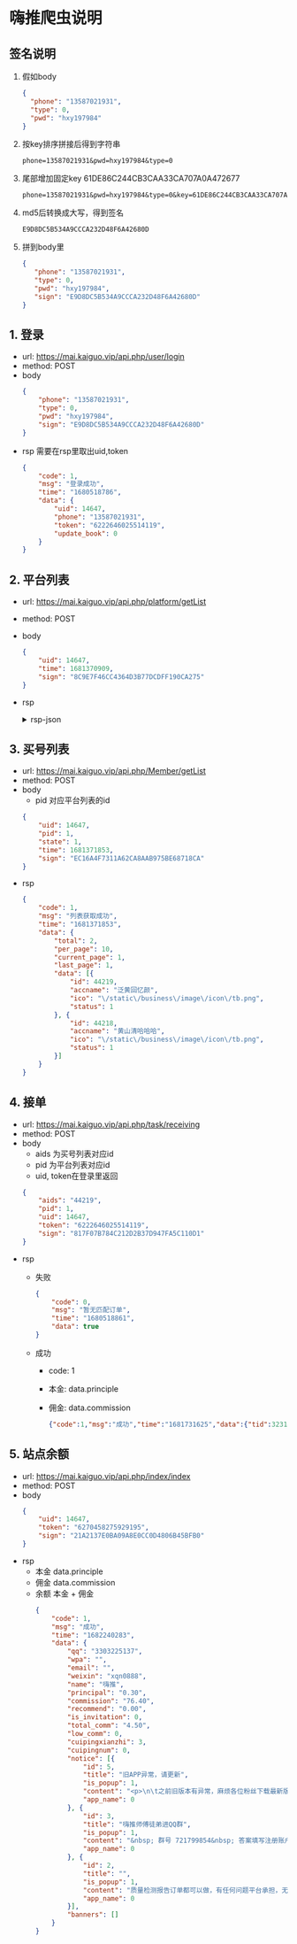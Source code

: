 # 嗨推爬虫说明

## 签名说明

1. 假如body
    ```json
    {
      "phone": "13587021931",
      "type": 0,
      "pwd": "hxy197984"
    }
    ```
2. 按key排序拼接后得到字符串
    ```text
    phone=13587021931&pwd=hxy197984&type=0
    ```
3. 尾部增加固定key 61DE86C244CB3CAA33CA707A0A472677
   ```text
   phone=13587021931&pwd=hxy197984&type=0&key=61DE86C244CB3CAA33CA707A0A472677
   ```
4. md5后转换成大写，得到签名
   ```text
   E9D8DC5B534A9CCCA232D48F6A42680D
   ```
5. 拼到body里
    ```json
   {
       "phone": "13587021931",
       "type": 0,
       "pwd": "hxy197984",
       "sign": "E9D8DC5B534A9CCCA232D48F6A42680D"
   }
    ```

## 1. 登录

* url: https://mai.kaiguo.vip/api.php/user/login
* method: POST
* body
   ```json
   {
       "phone": "13587021931",
       "type": 0,
       "pwd": "hxy197984",
       "sign": "E9D8DC5B534A9CCCA232D48F6A42680D"
   }
   ```
* rsp
   需要在rsp里取出uid,token
   ```json
   {
       "code": 1,
       "msg": "登录成功",
       "time": "1680518786",
       "data": {
           "uid": 14647,
           "phone": "13587021931",
           "token": "6222646025514119",
           "update_book": 0
       }
   }
   ```
  
## 2. 平台列表
* url: https://mai.kaiguo.vip/api.php/platform/getList
* method: POST
* body
    ```json
    {
        "uid": 14647,
        "time": 1681370909,
        "sign": "8C9E7F46CC4364D3B77DCDFF190CA275"
    }
    ```
* rsp
    <details>
        <summary> rsp-json </summary>

    ```json
  {
      "code": 1,
      "msg": "列表获取成功",
      "time": "1681370910",
      "data": [{
          "id": 10,
          "name": "抖音",
          "ico": "\/static\/business\/image\/icon\/dy.png",
          "sort": 1,
          "task_num": 553,
          "status": 0
      }, {
          "id": 5,
          "name": "阿里巴巴",
          "ico": "\/static\/business\/image\/icon\/albb.png",
          "sort": 2,
          "task_num": 537,
          "status": 0
      }, {
          "id": 3,
          "name": "拼多多",
          "ico": "\/static\/business\/image\/icon\/pdd.png",
          "sort": 3,
          "task_num": 3320,
          "status": 0
      }, {
          "id": 2,
          "name": "京东",
          "ico": "\/static\/business\/image\/icon\/jd.png",
          "sort": 4,
          "task_num": 12295,
          "status": 0
      }, {
          "id": 1,
          "name": "淘宝",
          "ico": "\/static\/business\/image\/icon\/tb.png",
          "sort": 5,
          "task_num": 137963,
          "status": 0
      }]
  }
    ```
    </details>
  
## 3. 买号列表
* url: https://mai.kaiguo.vip/api.php/Member/getList
* method: POST
* body
  * pid 对应平台列表的id
  ```json
  {
      "uid": 14647,
      "pid": 1,
      "state": 1,
      "time": 1681371853,
      "sign": "EC16A4F7311A62CA8AAB975BE68718CA"
  }
  ```
* rsp
  ```json
  {
      "code": 1,
      "msg": "列表获取成功",
      "time": "1681371853",
      "data": {
          "total": 2,
          "per_page": 10,
          "current_page": 1,
          "last_page": 1,
          "data": [{
              "id": 44219,
              "accname": "泛黄回忆颜",
              "ico": "\/static\/business\/image\/icon\/tb.png",
              "status": 1
          }, {
              "id": 44218,
              "accname": "黄山清哈哈哈",
              "ico": "\/static\/business\/image\/icon\/tb.png",
              "status": 1
          }]
      }
  }
  ```
  
## 4. 接单
* url: https://mai.kaiguo.vip/api.php/task/receiving
* method: POST
* body
  * aids 为买号列表对应id
  * pid 为平台列表对应id
  * uid, token在登录里返回
  ```json
  {
      "aids": "44219",
      "pid": 1,
      "uid": 14647,
      "token": "6222646025514119",
      "sign": "817F07B784C212D2B37D947FA5C110D1"
  }
  ```
* rsp
  * 失败
    ```json
    {
        "code": 0,
        "msg": "暂无匹配订单",
        "time": "1680518861",
        "data": true
    }
    ```
    
  * 成功
    * code: 1
    * 本金: data.principle
    * 佣金: data.commission


      ```json
      {"code":1,"msg":"成功","time":"1681731625","data":{"tid":323147,"oid":331682,"aid":44219,"accname":"泛黄回忆颜","shop_id":2691,"shopname":"泉劲旗舰店","name":"手淘任务精简版-默认买号需求","pid":1,"princi"4.50","fankuan_type":"平台返","expiration_time":1681734025,"selfaudit":0}}
      ```

## 5. 站点余额
* url: https://mai.kaiguo.vip/api.php/index/index
* method: POST
* body
    ```json
    {
        "uid": 14647,
        "token": "6270458275929195",
        "sign": "21A2137E0BA09A8E0CC0D4806B45BFB0"
    }
    ```
* rsp
  * 本金 data.principle
  * 佣金 data.commission
  * 余额 本金 + 佣金
    ```json
    {
        "code": 1,
        "msg": "成功",
        "time": "1682240283",
        "data": {
            "qq": "3303225137",
            "wpa": "",
            "email": "",
            "weixin": "xqn0888",
            "name": "嗨推",
            "principal": "0.30",
            "commission": "76.40",
            "recommend": "0.00",
            "is_invitation": 0,
            "total_comm": "4.50",
            "low_comm": 0,
            "cuipingxianzhi": 3,
            "cuipingnum": 0,
            "notice": [{
                "id": 5,
                "title": "旧APP异常，请更新",
                "is_popup": 1,
                "content": "<p>\n\t之前旧版本有异常，麻烦各位粉丝下载最新版本app，此新版本带自动升级功能，以后更新就不用再重新下载了\n<\/p>\n<p>\n\thttps:\/\/zhuoye-1314070525.cos.ap-guangzhou.myqcloud.com\/app\/H5DA453BB__20221211220020.apk\n<\/p>",
                "app_name": 0
            }, {
                "id": 3,
                "title": "嗨推师傅徒弟进QQ群",
                "is_popup": 1,
                "content": "&nbsp; 群号 721799854&nbsp; 答案填写注册账户号码",
                "app_name": 0
            }, {
                "id": 2,
                "title": "",
                "is_popup": 1,
                "content": "质量检测报告订单都可以做，有任何问题平台承担，无需担忧。",
                "app_name": 0
            }],
            "banners": []
        }
    }
    ```